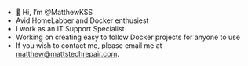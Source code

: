 - 👋 Hi, I’m @MatthewKSS
- Avid HomeLabber and Docker enthusiest 
- I work as an IT Support Specialist
- Working on creating easy to follow Docker projects for anyone to use
- If you wish to contact me, please email me at matthew@mattstechrepair.com.

<!---
MatthewKSS/MatthewKSS is a ✨ special ✨ repository because its `README.md` (this file) appears on your GitHub profile.
You can click the Preview link to take a look at your changes.
--->
